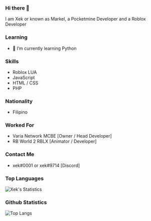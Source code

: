 ### Hi there 👋

I am Xek or known as Markel, a Pocketmine Developer and a Roblox Developer 

### Learning
- 🌱 I’m currently learning Python

### Skills
- Roblox LUA
- JavaScript
- HTML / CSS
- PHP 

### Nationality
- Filipino

### Worked For 
- Varia Network MCBE [Owner / Head Developer]
- RB World 2 RBLX [Animator / Developer]
### Contact Me 
- xek#0001 or xek#9714 [Discord]

### Top Languages

![Xek's Statistics](https://github-readme-stats.vercel.app/api/top-langs/?username=Xekyy&show_icons=true&theme=radical)

### Github Statistics

![Top Langs](https://github-readme-stats.vercel.app/api?username=Xekyy&count_private=true&show_icons=true&theme=radical)
